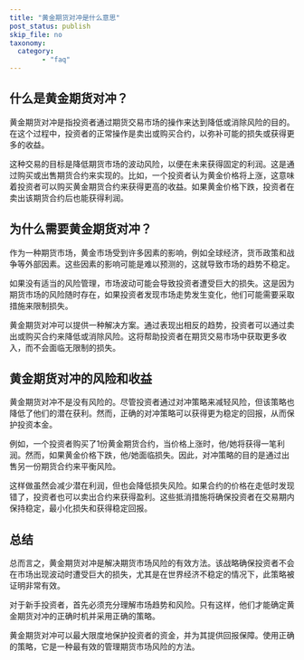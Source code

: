 ```yaml
---
title: "黄金期货对冲是什么意思"
post_status: publish
skip_file: no
taxonomy:
  category:
        - "faq"
---
```


## 什么是黄金期货对冲？

黄金期货对冲是指投资者通过期货交易市场的操作来达到降低或消除风险的目的。在这个过程中，投资者的正常操作是卖出或购买合约，以弥补可能的损失或获得更多的收益。

这种交易的目标是降低期货市场的波动风险，以便在未来获得固定的利润。这是通过购买或出售期货合约来实现的。比如，一个投资者认为黄金价格将上涨，这意味着投资者可以购买黄金期货合约来获得更高的收益。如果黄金价格下跌，投资者在卖出该期货合约后也能获得利润。

## 为什么需要黄金期货对冲？

作为一种期货市场，黄金市场受到许多因素的影响，例如全球经济，货币政策和战争等外部因素。这些因素的影响可能是难以预测的，这就导致市场的趋势不稳定。

如果没有适当的风险管理，市场波动可能会导致投资者遭受巨大的损失。这是因为期货市场的风险随时存在，如果投资者发现市场走势发生变化，他们可能需要采取措施来限制损失。

黄金期货对冲可以提供一种解决方案。通过表现出相反的趋势，投资者可以通过卖出或购买合约来降低或消除风险。这将帮助投资者在期货交易市场中获取更多收入，而不会面临无限制的损失。

## 黄金期货对冲的风险和收益

黄金期货对冲不是没有风险的。尽管投资者通过对冲策略来减轻风险，但该策略也降低了他们的潜在获利。然而，正确的对冲策略可以获得更为稳定的回报，从而保护投资本金。

例如，一个投资者购买了1份黄金期货合约，当价格上涨时，他/她将获得一笔利润。然而，如果黄金价格下跌，他/她面临损失。因此，对冲策略的目的是通过出售另一份期货合约来平衡风险。

这样做虽然会减少潜在利润，但也会降低损失风险。如果合约的价格在走低时发现错了，投资者也可以卖出合约来获得盈利。这些抵消措施将确保投资者在交易期内保持稳定，最小化损失和获得稳定回报。

## 总结

总而言之，黄金期货对冲是解决期货市场风险的有效方法。该战略确保投资者不会在市场出现波动时遭受巨大的损失，尤其是在世界经济不稳定的情况下，此策略被证明非常有效。

对于新手投资者，首先必须充分理解市场趋势和风险。只有这样，他们才能确定黄金期货对冲的正确时机并采用正确的策略。

黄金期货对冲可以最大限度地保护投资者的资金，并为其提供回报保障。使用正确的策略，它是一种最有效的管理期货市场风险的方法。
